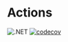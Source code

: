 # Actions
![.NET](https://github.com/Giviruk/Actions/actions/workflows/dotnet.yml/badge.svg)
[![codecov](https://codecov.io/gh/Giviruk/Actions/branch/master/graph/badge.svg?token=F5HFP6H9UI)](https://codecov.io/gh/Giviruk/Actions)

